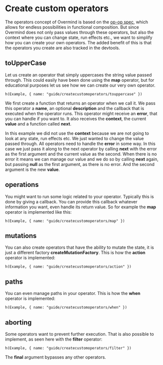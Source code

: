 # Create custom operators

The operators concept of Overmind is based on the [op-op spec](https://github.com/christianalfoni/op-op-spec), which allows for endless possibilities in functional composition. But since Overmind does not only pass values through these operators, but also the context where you can change state, run effects etc., we want to simplify how you can create your own operators. The added benefit of this is that the operators you create are also tracked in the devtools.

## toUpperCase

Let us create an operator that simply uppercases the string value passed through. This could easily have been done using the **map** operator, but for educational purposes let us see how we can create our very own operator.

```marksy
h(Example, { name: "guide/createcustomoperators/touppercase" })
```

We first create a function that returns an operator when we call it. We pass this operator a **name**, an optional **description** and the callback that is executed when the operator runs. This operator might receive an **error**, that you can handle if you want to. It also receives the **context**, the current **value** and a function called **next**.

In this example we did not use the **context** because we are not going to look at any state, run effects etc. We just wanted to change the value passed through. All operators need to handle the **error** in some way. In this case we just pass it along to the next operator by calling **next** with the error as the first argument and the current value as the second. When there is no error it means we can manage our value and we do so by calling **next** again, but passing **null** as the first argument, as there is no error. And the second argument is the new **value**.

## operations

You might want to run some logic related to your operator. Typically this is done by giving a callback. You can provide this callback whatever information you want, even handle its return value. So for example the **map** operator is implemented like this:

```marksy
h(Example, { name: "guide/createcustomoperators/map" })
```

## mutations

You can also create operators that have the ability to mutate the state, it is just a different factory **createMutationFactory**. This is how the **action** operator is implemented:

```marksy
h(Example, { name: "guide/createcustomoperators/action" })
```

## paths

You can even manage paths in your operator. This is how the **when** operator is implemented:

```marksy
h(Example, { name: "guide/createcustomoperators/when" })
```

## aborting

Some operators want to prevent further execution. That is also possible to implement, as seen here with the **filter** operator:

```marksy
h(Example, { name: "guide/createcustomoperators/filter" })
```

The **final** argument bypasses any other operators.
